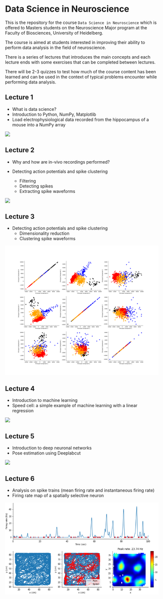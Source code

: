 # Data Science in Neuroscience

This is the repository for the course `Data Science in Neuroscience` which is offered to Masters students on the Neuroscience Major program at the  Faculty of Biosciences, University of Heidelberg.

The course is aimed at students interested in improving their ability to perform data analysis in the field of neuroscience. 

There is a series of lectures that introduces the main concepts and each lecture ends with some exercises that can be completed between lectures. 

There will be 2-3 quizzes to test how much of the course content has been learned and can be used in the context of typical problems encounter while performing data analysis. 


## Lecture 1

* What is data science?
* Introduction to Python, NumPy, Matplotlib
* Load electrophysiological data recorded from the hippocampus of a mouse into a NumPy array

<div>
<img src="images/shortRaw.png"/>
</div>

## Lecture 2

* Why and how are in-vivo recordings performed?

* Detecting action potentials and spike clustering
  * Filtering
  * Detecting spikes
  * Extracting spike waveforms
  

<div>
<img src="images/spikeDetection.png"/>
</div>

## Lecture 3

* Detecting action potentials and spike clustering
  * Dimensionality reduction
  * Clustering spike waveforms
  
<div>
<img src="images/pca.png"/>
</div>


## Lecture 4

* Introduction to machine learning
* Speed cell: a simple example of machine learning with a linear regression

<div>
<img src="images/learning.png"/>
</div>


## Lecture 5

* Introduction to deep neuronal networks
* Pose estimation using Deeplabcut

<div>
<img src="images/dlc_path.png"/>
</div>



## Lecture 6

* Analysis on spike trains (mean firing rate and instantaneous firing rate)
* Firing rate map of a spatially selective neuron

<div>
<img src="images/gridCellExample.png"/>
</div>
